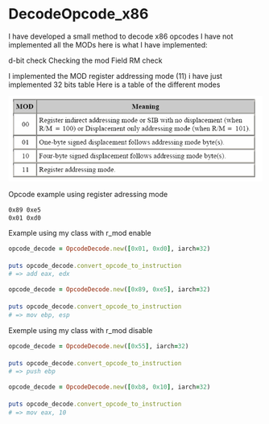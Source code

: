# DecodeOpcode_x86
I have developed a small method to decode x86 opcodes I have not implemented all the MODs here is what I have implemented:

d-bit check
Checking the mod
Field RM check

I implemented the MOD register addressing mode (11)
i have just implemented 32 bits table
Here is a table of the different modes

<img src="screenshots/register_mod.png">

Opcode example using register adressing mode

```
0x89 0xe5
0x01 0xd0
```

Example using my class with r_mod enable
```ruby
opcode_decode = OpcodeDecode.new([0x01, 0xd0], iarch=32)

puts opcode_decode.convert_opcode_to_instruction
# => add eax, edx
```

```ruby
opcode_decode = OpcodeDecode.new([0x89, 0xe5], iarch=32)

puts opcode_decode.convert_opcode_to_instruction
# => mov ebp, esp
```

Exemple using my class with r_mod disable 
```ruby
opcode_decode = OpcodeDecode.new([0x55], iarch=32)

puts opcode_decode.convert_opcode_to_instruction
# => push ebp
```

```ruby
opcode_decode = OpcodeDecode.new([0xb8, 0x10], iarch=32)

puts opcode_decode.convert_opcode_to_instruction
# => mov eax, 10
```
